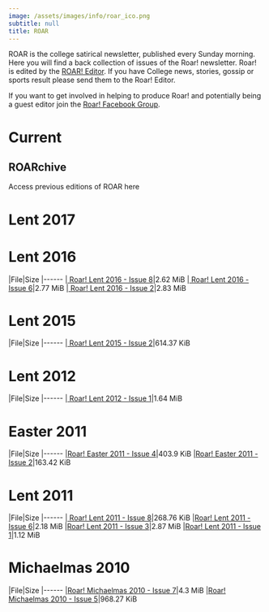 ```yaml
---
image: /assets/images/info/roar_ico.png
subtitle: null
title: ROAR
---
```


ROAR is the college satirical newsletter, published every Sunday morning.  Here you will find a back collection of issues of the Roar! newsletter. Roar! is edited by the [ROAR! Editor](/exec/roar_editor). If you have College news, stories, gossip or sports result please send them to the Roar! Editor.

If you want to get involved in helping to produce Roar! and potentially being a guest editor join the [Roar! Facebook Group](https://www.facebook.com/home.php?sk=group_218627764818399&amp;ap=1).

# Current

## ROARchive

Access previous editions of ROAR here

# Lent 2017

# Lent 2016

|File|Size
|------
|[ Roar! Lent 2016 - Issue 8](/pdf/roar/2016/lent/roarLent2016_8.pdf)|2.62 MiB
|[ Roar! Lent 2016 - Issue 6](/pdf/roar/2016/lent/roarLent2016_6.pdf)|2.77 MiB
|[ Roar! Lent 2016 - Issue 2](/pdf/roar/2016/lent/roarLent2016_2.pdf)|2.83 MiB

# Lent 2015

|File|Size
|------
|[ Roar! Lent 2015 - Issue 2](/pdf/roar/2015/LentRoar2.pdf)|614.37 KiB

# Lent 2012

|File|Size
|------
|[ Roar! Lent 2012 - Issue 1](/downloads/LentRoar1.pdf)|1.64 MiB

# Easter 2011

|File|Size
|------
|[Roar! Easter 2011 - Issue 4](/pdf/roar/2011/EasterRoar4.pdf)|403.9 KiB
|[Roar! Easter 2011 - Issue 2](/pdf/roar/2011/EasterRoar2.pdf)|163.42 KiB

# Lent 2011

|File|Size
|------
|[ Roar! Lent 2011 - Issue 8](/pdf/roar/2011/LentRoar8.pdf)|268.76 KiB
|[Roar! Lent 2011 - Issue 6](/pdf/roar/2011/LentRoar6.pdf)|2.18 MiB
|[Roar! Lent 2011 - Issue 3](/pdf/roar/2011/LentRoar3.pdf)|2.87 MiB
|[Roar! Lent 2011 - Issue 1](/pdf/roar/2011/LentRoar1.pdf)|1.12 MiB

# Michaelmas 2010

|File|Size
|------
|[Roar! Michaelmas 2010 - Issue 7](/pdf/roar/2010/RoarMich7.pdf)|4.3 MiB
|[Roar! Michaelmas 2010 - Issue 5](/pdf/roar/2010/RoarMich5.pdf)|968.27 KiB